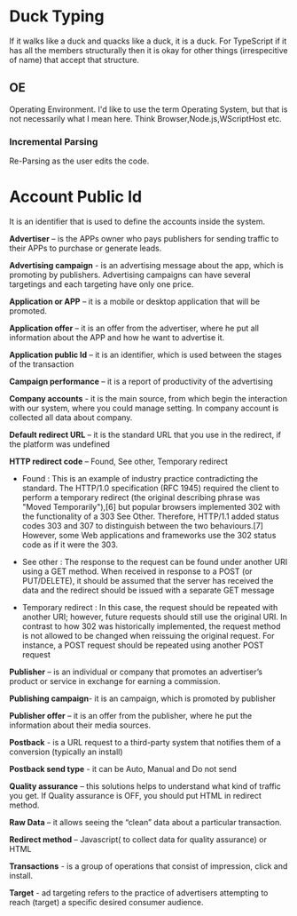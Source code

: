 # Duck Typing
If it walks like a duck and quacks like a duck, it is a duck. For TypeScript if it has all the members structurally then it is okay for other things (irrespecitive of name) that accept that structure.

## OE
Operating Environment. I'd like to use the term Operating System, but that is not necessarily what I mean here. Think Browser,Node.js,WScriptHost etc.

### Incremental Parsing
Re-Parsing as the user edits the code.

# Account Public Id
It is an identifier that is used to define the accounts inside the system.   

**Advertiser** – is the APPs owner who pays publishers for sending traffic to their APPs to purchase or generate leads.

**Advertising campaign** - is an advertising message about the app, which is promoting by publishers. Advertising campaigns can have several targetings and each targeting have only one price.

**Application or APP** – it is a mobile or desktop application that will be promoted.

**Application offer** – it is an offer from the advertiser, where he put all information about the APP and how he want to advertise it.

**Application public Id** – it is an identifier, which is used between the stages of the transaction

**Campaign performance** – it is a report of productivity of the advertising 

**Company accounts** - it is the main source, from which begin the interaction with our system, where you could manage setting. In company account is collected all data about company.

**Default redirect URL** – it is  the standard URL that you use in the redirect, if the platform was undefined

**HTTP redirect code** – Found, See other, Temporary redirect

* Found : This is an example of industry practice contradicting the standard. The HTTP/1.0 specification (RFC 1945) required the client to perform a temporary redirect (the original describing phrase was "Moved Temporarily"),[6] but popular browsers implemented 302 with the functionality of a 303 See Other. Therefore, HTTP/1.1 added status codes 303 and 307 to distinguish between the two behaviours.[7] However, some Web applications and frameworks use the 302 status code as if it were the 303.

* See other : The response to the request can be found under another URI using a GET method. When received in response to a POST (or PUT/DELETE), it should be assumed that the server has received the data and the redirect should be issued with a separate GET message

* Temporary redirect : In this case, the request should be repeated with another URI; however, future requests should still use the original URI. In contrast to how 302 was historically implemented, the request method is not allowed to be changed when reissuing the original request. For instance, a POST request should be repeated using another POST request

**Publisher** –  is an individual or company that promotes an advertiser’s product or service in exchange for earning a commission. 

**Publishing campaign**- it is an campaign, which is promoted by publisher    

**Publisher offer** – it is an offer from the publisher, where he put the information about their media sources. 

**Postback** - is a URL request to a third-party system that notifies them of a conversion (typically an install)

**Postback send type** -  it can be Auto, Manual and Do not send

**Quality assurance** –  this solutions helps to understand what kind of traffic you get. If Quality assurance is OFF, you should put HTML in redirect method.  

**Raw Data** – it allows seeing the “clean” data about a particular transaction. 

**Redirect method** – Javascript( to collect data for quality assurance) or HTML   

**Transactions** - is a group of operations that consist of impression, click and install.

**Target** - ad targeting refers to the practice of advertisers attempting to reach (target) a specific desired consumer audience.

